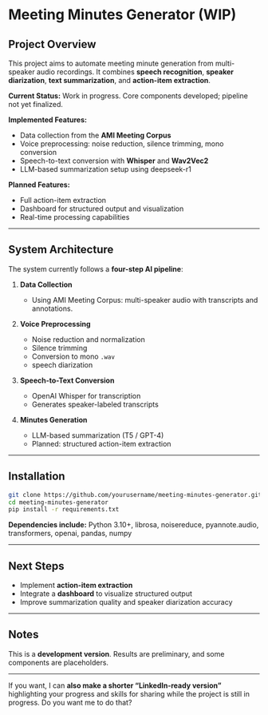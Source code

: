 
# Meeting Minutes Generator (WIP)

## **Project Overview**

This project aims to automate meeting minute generation from multi-speaker audio recordings. It combines **speech recognition**, **speaker diarization**, **text summarization**, and **action-item extraction**.

**Current Status:** Work in progress. Core components developed; pipeline not yet finalized.

**Implemented Features:**

* Data collection from the **AMI Meeting Corpus**
* Voice preprocessing: noise reduction, silence trimming, mono conversion
* Speech-to-text conversion with **Whisper** and **Wav2Vec2**
* LLM-based summarization setup using deepseek-r1
  

**Planned Features:**

* Full action-item extraction
* Dashboard for structured output and visualization
* Real-time processing capabilities

---

## **System Architecture**

The system currently follows a **four-step AI pipeline**:

1. **Data Collection**

   * Using AMI Meeting Corpus: multi-speaker audio with transcripts and annotations.

2. **Voice Preprocessing**

   * Noise reduction and normalization
   * Silence trimming
   * Conversion to mono `.wav`
   * speech diarization

3. **Speech-to-Text Conversion**

   * OpenAI Whisper for transcription
   * Generates speaker-labeled transcripts

4. **Minutes Generation**

   * LLM-based summarization (T5 / GPT-4)
   * Planned: structured action-item extraction

---

## **Installation**

```bash
git clone https://github.com/yourusername/meeting-minutes-generator.git
cd meeting-minutes-generator
pip install -r requirements.txt
```

**Dependencies include:** Python 3.10+, librosa, noisereduce, pyannote.audio, transformers, openai, pandas, numpy

---



## **Next Steps**

* Implement **action-item extraction**
* Integrate a **dashboard** to visualize structured output
* Improve summarization quality and speaker diarization accuracy

---

## **Notes**

This is a **development version**. Results are preliminary, and some components are placeholders.

---

If you want, I can **also make a shorter “LinkedIn-ready version”** highlighting your progress and skills for sharing while the project is still in progress. Do you want me to do that?
